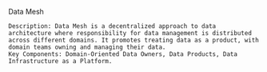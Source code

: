 Data Mesh

    Description: Data Mesh is a decentralized approach to data architecture where responsibility for data management is distributed across different domains. It promotes treating data as a product, with domain teams owning and managing their data.
    Key Components: Domain-Oriented Data Owners, Data Products, Data Infrastructure as a Platform.
